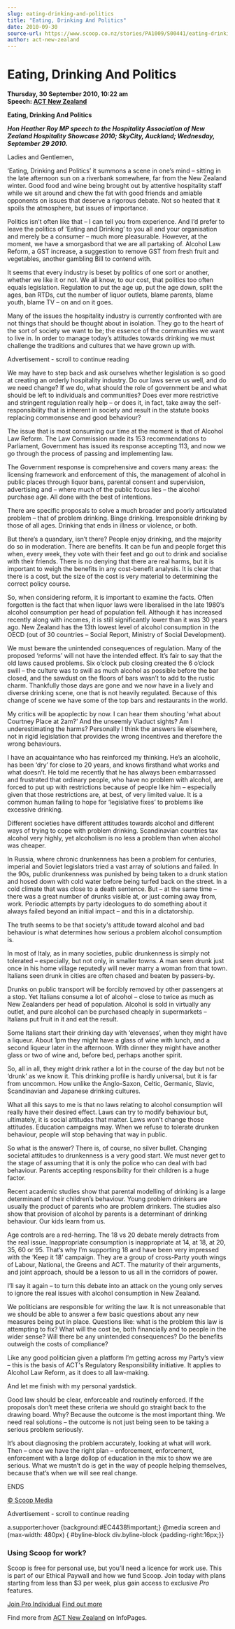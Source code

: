 ```yaml
---
slug: eating-drinking-and-politics
title: "Eating, Drinking And Politics"
date: 2010-09-30
source-url: https://www.scoop.co.nz/stories/PA1009/S00441/eating-drinking-and-politics.htm
author: act-new-zealand
---
```

Eating, Drinking And Politics
=============================

**Thursday, 30 September 2010, 10:22 am**  
**Speech: [ACT New Zealand](https://info.scoop.co.nz/ACT_New_Zealand)**

**Eating, Drinking And Politics**  

  
_**Hon Heather Roy MP speech to the Hospitality Association of New Zealand Hospitality Showcase 2010; SkyCity, Auckland; Wednesday, September 29 2010.**_  
  
  
  
Ladies and Gentlemen,

‘Eating, Drinking and Politics’ it summons a scene in one’s mind – sitting in the late afternoon sun on a riverbank somewhere, far from the New Zealand winter. Good food and wine being brought out by attentive hospitality staff while we sit around and chew the fat with good friends and amiable opponents on issues that deserve a rigorous debate. Not so heated that it spoils the atmosphere, but issues of importance.

Politics isn’t often like that – I can tell you from experience. And I’d prefer to leave the politics of ‘Eating and Drinking’ to you all and your organisation and merely be a consumer – much more pleasurable. However, at the moment, we have a smorgasbord that we are all partaking of. Alcohol Law Reform, a GST increase, a suggestion to remove GST from fresh fruit and vegetables, another gambling Bill to contend with.

It seems that every industry is beset by politics of one sort or another, whether we like it or not. We all know, to our cost, that politics too often equals legislation. Regulation to put the age up, put the age down, split the ages, ban RTDs, cut the number of liquor outlets, blame parents, blame youth, blame TV – on and on it goes.

Many of the issues the hospitality industry is currently confronted with are not things that should be thought about in isolation. They go to the heart of the sort of society we want to be; the essence of the communities we want to live in. In order to manage today’s attitudes towards drinking we must challenge the traditions and cultures that we have grown up with.

Advertisement - scroll to continue reading





We may have to step back and ask ourselves whether legislation is so good at creating an orderly hospitality industry. Do our laws serve us well, and do we need change? If we do, what should the role of government be and what should be left to individuals and communities? Does ever more restrictive and stringent regulation really help – or does it, in fact, take away the self-responsibility that is inherent in society and result in the statute books replacing commonsense and good behaviour?

The issue that is most consuming our time at the moment is that of Alcohol Law Reform. The Law Commission made its 153 recommendations to Parliament, Government has issued its response accepting 113, and now we go through the process of passing and implementing law.

The Government response is comprehensive and covers many areas: the licensing framework and enforcement of this, the management of alcohol in public places through liquor bans, parental consent and supervision, advertising and – where much of the public focus lies – the alcohol purchase age. All done with the best of intentions.

There are specific proposals to solve a much broader and poorly articulated problem – that of problem drinking. Binge drinking. Irresponsible drinking by those of all ages. Drinking that ends in illness or violence, or both.

But there’s a quandary, isn’t there? People enjoy drinking, and the majority do so in moderation. There are benefits. It can be fun and people forget this when, every week, they vote with their feet and go out to drink and socialise with their friends. There is no denying that there are real harms, but it is important to weigh the benefits in any cost-benefit analysis. It is clear that there is a cost, but the size of the cost is very material to determining the correct policy course.

So, when considering reform, it is important to examine the facts. Often forgotten is the fact that when liquor laws were liberalised in the late 1980’s alcohol consumption per head of population fell. Although it has increased recently along with incomes, it is still significantly lower than it was 30 years ago. New Zealand has the 13th lowest level of alcohol consumption in the OECD (out of 30 countries – Social Report, Ministry of Social Development).

We must beware the unintended consequences of regulation. Many of the proposed ‘reforms’ will not have the intended effect. It’s fair to say that the old laws caused problems. Six o’clock pub closing created the 6 o’clock swill – the culture was to swill as much alcohol as possible before the bar closed, and the sawdust on the floors of bars wasn’t to add to the rustic charm. Thankfully those days are gone and we now have in a lively and diverse drinking scene, one that is not heavily regulated. Because of this change of scene we have some of the top bars and restaurants in the world.

My critics will be apoplectic by now. I can hear them shouting ‘what about Courtney Place at 2am?’ And the unseemly Viaduct sights? Am I underestimating the harms? Personally I think the answers lie elsewhere, not in rigid legislation that provides the wrong incentives and therefore the wrong behaviours.

I have an acquaintance who has reinforced my thinking. He’s an alcoholic, has been ‘dry’ for close to 20 years, and knows firsthand what works and what doesn’t. He told me recently that he has always been embarrassed and frustrated that ordinary people, who have no problem with alcohol, are forced to put up with restrictions because of people like him – especially given that those restrictions are, at best, of very limited value. It is a common human failing to hope for ‘legislative fixes’ to problems like excessive drinking.

Different societies have different attitudes towards alcohol and different ways of trying to cope with problem drinking. Scandinavian countries tax alcohol very highly, yet alcoholism is no less a problem than when alcohol was cheaper.

In Russia, where chronic drunkenness has been a problem for centuries, imperial and Soviet legislators tried a vast array of solutions and failed. In the 90s, public drunkenness was punished by being taken to a drunk station and hosed down with cold water before being turfed back on the street. In a cold climate that was close to a death sentence. But – at the same time – there was a great number of drunks visible at, or just coming away from, work. Periodic attempts by party ideologues to do something about it always failed beyond an initial impact – and this in a dictatorship.

The truth seems to be that society's attitude toward alcohol and bad behaviour is what determines how serious a problem alcohol consumption is.

In most of Italy, as in many societies, public drunkenness is simply not tolerated – especially, but not only, in smaller towns. A man seen drunk just once in his home village reputedly will never marry a woman from that town. Italians seen drunk in cities are often chased and beaten by passers-by.

Drunks on public transport will be forcibly removed by other passengers at a stop. Yet Italians consume a lot of alcohol – close to twice as much as New Zealanders per head of population. Alcohol is sold in virtually any outlet, and pure alcohol can be purchased cheaply in supermarkets – Italians put fruit in it and eat the result.

Some Italians start their drinking day with ‘elevenses’, when they might have a liqueur. About 1pm they might have a glass of wine with lunch, and a second liqueur later in the afternoon. With dinner they might have another glass or two of wine and, before bed, perhaps another spirit.

So, all in all, they might drink rather a lot in the course of the day but not be ‘drunk’ as we know it. This drinking profile is hardly universal, but it is far from uncommon. How unlike the Anglo-Saxon, Celtic, Germanic, Slavic, Scandinavian and Japanese drinking cultures.

What all this says to me is that no laws relating to alcohol consumption will really have their desired effect. Laws can try to modify behaviour but, ultimately, it is social attitudes that matter. Laws won't change those attitudes. Education campaigns may. When we refuse to tolerate drunken behaviour, people will stop behaving that way in public.

So what is the answer? There is, of course, no silver bullet. Changing societal attitudes to drunkenness is a very good start. We must never get to the stage of assuming that it is only the police who can deal with bad behaviour. Parents accepting responsibility for their children is a huge factor.

Recent academic studies show that parental modelling of drinking is a large determinant of their children’s behaviour. Young problem drinkers are usually the product of parents who are problem drinkers. The studies also show that provision of alcohol by parents is a determinant of drinking behaviour. Our kids learn from us.

Age controls are a red-herring. The 18 vs 20 debate merely detracts from the real issue. Inappropriate consumption is inappropriate at 14, at 18, at 20, 35, 60 or 95. That’s why I’m supporting 18 and have been very impressed with the ‘Keep it 18’ campaign. They are a group of cross-Party youth wings of Labour, National, the Greens and ACT. The maturity of their arguments, and joint approach, should be a lesson to us all in the corridors of power.

I’ll say it again – to turn this debate into an attack on the young only serves to ignore the real issues with alcohol consumption in New Zealand.

We politicians are responsible for writing the law. It is not unreasonable that we should be able to answer a few basic questions about any new measures being put in place. Questions like: what is the problem this law is attempting to fix? What will the cost be, both financially and to people in the wider sense? Will there be any unintended consequences? Do the benefits outweigh the costs of compliance?

Like any good politician given a platform I’m getting across my Party’s view – this is the basis of ACT's Regulatory Responsibility initiative. It applies to Alcohol Law Reform, as it does to all law-making.

And let me finish with my personal yardstick.

Good law should be clear, enforceable and routinely enforced. If the proposals don’t meet these criteria we should go straight back to the drawing board. Why? Because the outcome is the most important thing. We need real solutions – the outcome is not just being seen to be taking a serious problem seriously.

It’s about diagnosing the problem accurately, looking at what will work. Then – once we have the right plan – enforcement, enforcement, enforcement with a large dollop of education in the mix to show we are serious. What we mustn’t do is get in the way of people helping themselves, because that’s when we will see real change.

ENDS

  

[© Scoop Media](http://www.scoop.co.nz/about/terms.html)  

Advertisement - scroll to continue reading



a.supporter:hover {background:#EC4438!important;} @media screen and (max-width: 480px) { #byline-block div.byline-block {padding-right:16px;}}

### Using Scoop for work?

Scoop is free for personal use, but you’ll need a licence for work use. This is part of our Ethical Paywall and how we fund Scoop. Join today with plans starting from less than $3 per week, plus gain access to exclusive _Pro_ features.  
  
[Join Pro Individual](https://pro.scoop.co.nz/Individual/?from=ProIn24) [Find out more](https://pro.scoop.co.nz/using-scoop-for-work/?from=ProIn24)

Find more from [ACT New Zealand](https://info.scoop.co.nz/ACT_New_Zealand) on InfoPages.
